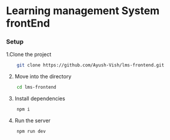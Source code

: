 # Learning management System frontEnd 

### Setup 

1.Clone the project 

```bash
    git clone https://github.com/Ayush-Vish/lms-frontend.git
```
2. Move into the directory

```bash
    cd lms-frontend
```
3. Install dependencies

```bash
    npm i 
```

4. Run the server 
```bash
    npm run dev 
```




